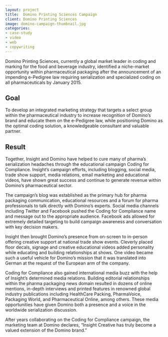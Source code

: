 ```yaml
---
layout: project
title:  Domino Printing Sciences Campaign
client: Domino Printing Sciences
image: domino-campaign-thumbnail.jpg
categories:
- case-study
- video
- web
- copywriting
---
```


Domino Printing Sciences, currently a global market leader in coding and marking for the food and beverage industry, identified a niche-market opportunity within pharmaceutical packaging after the announcement of an impending e-Pedigree law requiring serialization and specialized coding on all pharmaceuticals by January 2015.

## Goal

To develop an integrated marketing strategy that targets a select group within the pharmaceutical industry to increase recognition of Domino’s brand and educate them on the e-Pedigree law, while positioning Domino as the optimal coding solution, a knowledgeable consultant and valuable partner.

## Result

Together, Insight and Domino have helped to cure many of pharma’s serialization headaches through the educational campaign Coding for Compliance. Insight’s campaign efforts, including blogging, social media, trade show support, media relations, email marketing and educational videos, have shown great success and continue to generate revenue within Domino’s pharmaceutical sector.

The campaign’s blog was established as the primary hub for pharma packaging communication, educational resources and a forum for pharma professionals to talk directly with Domino’s experts. Social media channels including Twitter and Facebook pushed the Coding for Compliance name and message out to the appropriate audience. Facebook ads allowed for extremely detailed targeting to build campaign awareness and conversation with key decision makers.

Insight then brought Domino’s presence from on-screen to in-person offering creative support at national trade show events. Cleverly placed floor decals, signage and creative educational videos added personality while educating and building relationships at shows. One video became such a useful vehicle for Domino’s mission that it was translated into German at the request of the European arm of the company.

Coding for Compliance also gained international media buzz with the help of Insight’s determined media relations. Building editorial relationships within the pharma packaging news domain resulted in dozens of online mentions, in-depth interviews and printed features in renowned global industry publications including HealthCare Packing, PharmaVoice, Packaging World, and Pharmaceutical Online, among others. These media opportunities have given Domino both a presence and a voice in the worldwide serialization discussion.

After years collaborating on the Coding for Compliance campaign, the marketing team at Domino declares, “Insight Creative has truly become a valued extension of the Domino brand.”